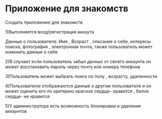 # Приложение для знакомств

Создать приложение для знакомств

1)Выполняется вход/регистрация аккаута

Данные о пользователе:
Имя , Возраст , описание о себе, интересы поиска, фотография , электронная почта, также пользователь может изменить данные о себе

2)В случает если пользователь забыл данных от своего аккаунта он может восстановить пароль через почту или номера телефона

3)Пользователь может выбрать поиск по полу , возрасту, удаленности 

4)Пользователю отображаются данные о другом пользователе и он может оценить его по критерию красное сердце- нравится , белое сердце- не нравится

5)У администратора есть возможность блокировки и удаления аккаунтов
